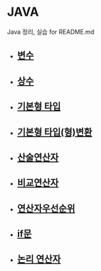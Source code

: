 # JAVA
Java 정리, 실습 for README.md

* ## [변수][https://github.com/Almondshin/CS_Interview/blob/main/%EB%B3%80%EC%88%98.md] 

[https://github.com/Almondshin/CS_Interview/blob/main/%EB%B3%80%EC%88%98.md]: https://github.com/Almondshin/CS_Interview/blob/main/%EB%B3%80%EC%88%98.md

* ## [상수][https://github.com/Almondshin/CS_Interview/blob/main/%EC%83%81%EC%88%98.md]

[https://github.com/Almondshin/CS_Interview/blob/main/%EC%83%81%EC%88%98.md]: https://github.com/Almondshin/CS_Interview/blob/main/%EC%83%81%EC%88%98.md

* ## [기본형 타입][https://github.com/Almondshin/CS_Interview/blob/main/%EA%B8%B0%EB%B3%B8%ED%98%95%ED%83%80%EC%9E%85.md]

[https://github.com/Almondshin/CS_Interview/blob/main/%EA%B8%B0%EB%B3%B8%ED%98%95%ED%83%80%EC%9E%85.md]: https://github.com/Almondshin/CS_Interview/blob/main/%EA%B8%B0%EB%B3%B8%ED%98%95%ED%83%80%EC%9E%85.md

* ## [기본형 타입(형)변환][https://github.com/Almondshin/CS_Interview/blob/main/%EA%B8%B0%EB%B3%B8%ED%98%95%20%ED%83%80%EC%9E%85(%ED%98%95)%EB%B3%80%ED%99%98.md]

[https://github.com/Almondshin/CS_Interview/blob/main/%EA%B8%B0%EB%B3%B8%ED%98%95%20%ED%83%80%EC%9E%85(%ED%98%95)%EB%B3%80%ED%99%98.md]: https://github.com/Almondshin/CS_Interview/blob/main/%EA%B8%B0%EB%B3%B8%ED%98%95%20%ED%83%80%EC%9E%85(%ED%98%95)%EB%B3%80%ED%99%98.md

* ## [산술연산자][https://github.com/Almondshin/CS_Interview/blob/main/%EC%82%B0%EC%88%A0%EC%97%B0%EC%82%B0%EC%9E%90.md]

[https://github.com/Almondshin/CS_Interview/blob/main/%EC%82%B0%EC%88%A0%EC%97%B0%EC%82%B0%EC%9E%90.md]: https://github.com/Almondshin/CS_Interview/blob/main/%EC%82%B0%EC%88%A0%EC%97%B0%EC%82%B0%EC%9E%90.md

* ## [비교연산자][https://github.com/Almondshin/CS_Interview/blob/main/%EB%B9%84%EA%B5%90%EC%97%B0%EC%82%B0%EC%9E%90.md]

[https://github.com/Almondshin/CS_Interview/blob/main/%EB%B9%84%EA%B5%90%EC%97%B0%EC%82%B0%EC%9E%90.md]: https://github.com/Almondshin/CS_Interview/blob/main/%EB%B9%84%EA%B5%90%EC%97%B0%EC%82%B0%EC%9E%90.md

* ## [연산자우선순위][https://github.com/Almondshin/CS_Interview/blob/main/%EC%97%B0%EC%82%B0%EC%9E%90%EC%9A%B0%EC%84%A0%EC%88%9C%EC%9C%84.md]

[https://github.com/Almondshin/CS_Interview/blob/main/%EC%97%B0%EC%82%B0%EC%9E%90%EC%9A%B0%EC%84%A0%EC%88%9C%EC%9C%84.md]: https://github.com/Almondshin/CS_Interview/blob/main/%EC%97%B0%EC%82%B0%EC%9E%90%EC%9A%B0%EC%84%A0%EC%88%9C%EC%9C%84.md

* ## [if문][https://github.com/Almondshin/Java/blob/main/if%EB%AC%B8.md]

[https://github.com/Almondshin/Java/blob/main/if%EB%AC%B8.md]: https://github.com/Almondshin/Java/blob/main/if%EB%AC%B8.md

* ## [논리 연산자][https://github.com/Almondshin/Java/blob/main/%EB%85%BC%EB%A6%AC%EC%97%B0%EC%82%B0%EC%9E%90.md]

[https://github.com/Almondshin/Java/blob/main/%EB%85%BC%EB%A6%AC%EC%97%B0%EC%82%B0%EC%9E%90.md]: https://github.com/Almondshin/Java/blob/main/%EB%85%BC%EB%A6%AC%EC%97%B0%EC%82%B0%EC%9E%90.md


